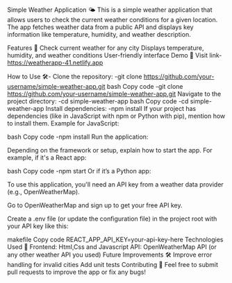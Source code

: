 Simple Weather Application 🌤️
This is a simple weather application that allows users to check the current weather conditions for a given location. The app fetches weather data from a public API and displays key information like temperature, humidity, and weather description.

Features 🚀
Check current weather for any city
Displays temperature, humidity, and weather conditions
User-friendly interface
Demo 📸
Visit link-
https://weatherapp-41.netlify.app

How to Use 🛠️-
Clone the repository:
-git clone https://github.com/your-username/simple-weather-app.git
bash
Copy code
-git clone https://github.com/your-username/simple-weather-app.git
Navigate to the project directory:
-cd simple-weather-app
bash
Copy code
-cd simple-weather-app
Install dependencies:
-npm install
If your project has dependencies (like in JavaScript with npm or Python with pip), mention how to install them. Example for JavaScript:

bash
Copy code
-npm install
Run the application:

Depending on the framework or setup, explain how to start the app. For example, if it's a React app:

bash
Copy code
-npm start
Or if it’s a Python app:

To use this application, you'll need an API key from a weather data provider (e.g., OpenWeatherMap).

Go to OpenWeatherMap and sign up to get your free API key.

Create a .env file (or update the configuration file) in the project root with your API key like this:

makefile
Copy code
REACT_APP_API_KEY=your-api-key-here
Technologies Used 🧰
Frontend: Html,Css and Javascript
API: OpenWeatherMap API (or any other weather API you used) 
Future Improvements 🛠️
Improve error handling for invalid cities
Add unit tests
Contributing 🤝
Feel free to submit pull requests to improve the app or fix any bugs!
